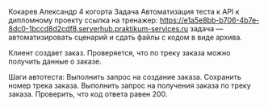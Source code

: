 
Кокарев Александр 4 когорта
Задача Автоматизация теста к API к дипломному проекту
ссылка на тренажер: https://e1a5e8bb-b706-4b7e-8dc0-1bccd8d2cdf8.serverhub.praktikum-services.ru
задача — автоматизировать сценарий и сдать файлы с кодом в виде архива.

Клиент создает заказ.
Проверяется, что по треку заказа можно получить данные о заказе.

Шаги автотеста:
Выполнить запрос на создание заказа.
Сохранить номер трека заказа.
Выполнить запрос на получения заказа по треку заказа.
Проверить, что код ответа равен 200.




